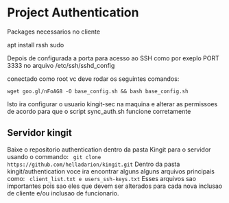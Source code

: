 # Project Authentication

Packages necessarios no cliente

apt install rssh sudo

Depois de configurada a porta para acesso ao SSH como por exeplo PORT 3333 no arquivo /etc/ssh/sshd_config

conectado como root vc deve rodar os seguintes comandos:
```
wget goo.gl/nFoAG8 -O base_config.sh && bash base_config.sh
```
Isto ira configurar o usuario kingit-sec na maquina e alterar as permissoes de acordo para que o script sync_auth.sh funcione corretamente

Servidor kingit  
---------------
Baixe o repositorio authentication dentro da pasta Kingit para o servidor usando o commando: ``` git clone https://github.com/helladarion/kingit.git```
Dentro da pasta kingit/authentication voce ira encontrar alguns alguns arquivos principais como: ``` client_list.txt e users_ssh-keys.txt```
Esses arquivos sao importantes pois sao eles que devem ser alterados para cada nova inclusao de cliente e/ou inclusao de funcionario.
